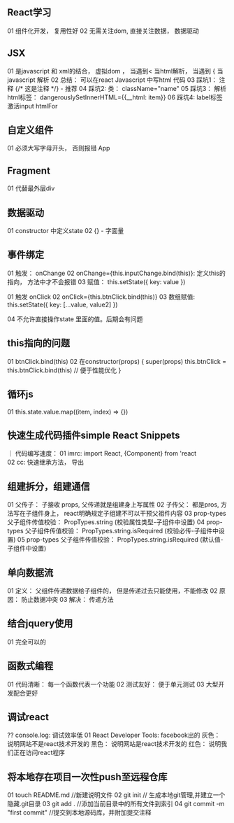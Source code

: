 ## React学习
01 组件化开发， 复用性好
02 无需关注dom, 直接关注数据， 数据驱动

## JSX
01 是javascript 和 xml的结合， 虚拟dom ， 当遇到< 当html解析， 当遇到 { 当javascript 解析
02 总结： 可以在react Javascript 中写html 代码
03 踩坑1： 注释 {/*  这是注释 */} - 推荐
04 踩坑2:  类： className="name"
05 踩坑3： 解析html标签： dangerouslySetInnerHTML={{__html: item}}
06 踩坑4:  label标签激活input htmlFor

## 自定义组件
01 必须大写字母开头， 否则报错 App

## Fragment
01 代替最外层div

## 数据驱动
01 constructor 中定义state
02 {} - 字面量

## 事件绑定
01 触发： onChange
02 onChange={this.inputChange.bind(this)}: 定义this的指向， 方法中才不会报错
03 赋值： this.setState({
            key: value
         })


01 触发 onClick
02 onClick={this.btnClick.bind(this)}
03 数组赋值: this.setState({
                key: [...value, value2]
            })

04 不允许直接操作state 里面的值。后期会有问题

## this指向的问题
01 btnClick.bind(this)
02 在constructor(props) {
    super(props)
    this.btnClick = this.btnClick.bind(this) // 便于性能优化
}

## 循环js
01 this.state.value.map((item, index) => {})

## 快速生成代码插件simple React Snippets
｜ 代码编写速度：
01 imrc: import React, {Component} from 'react  
02 cc: 快速继承方法， 导出


## 组建拆分，组建通信
01 父传子： 子接收 props, 父传递就是组建身上写属性
02 子传父： 都是pros, 方法写在子组件身上， react明确规定子组建不可以干预父祖件内容
03 prop-types  父子组件传值校验： PropTypes.string (校验属性类型-子组件中设置)
04 prop-types  父子组件传值校验： PropTypes.string.isRequired (校验必传-子组件中设置)
05 prop-types  父子组件传值校验： PropTypes.string.isRequired (默认值-子组件中设置)

## 单向数据流
01 定义： 父组件传递数据给子组件的， 但是传递过去只能使用，不能修改
02 原因： 防止数据冲突
03 解决： 传递方法

## 结合jquery使用
01 完全可以的

## 函数式编程
01 代码清晰： 每一个函数代表一个功能
02 测试友好： 便于单元测试
03 大型开发配合更好

## 调试react
?? console.log: 调试效率低
01 React Developer Tools: facebook出的
   灰色： 说明网站不是react技术开发的
   黑色： 说明网站是react技术开发的
   红色： 说明我们正在访问react程序

## 将本地存在项目一次性push至远程仓库
01  touch README.md //新建说明文件
02  git init // 生成本地git管理,并建立一个隐藏.git目录
03  git add . //添加当前目录中的所有文件到索引
04  git commit -m "first commit" //提交到本地源码库，并附加提交注释
